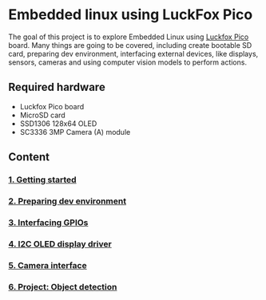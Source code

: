 # Embedded linux using LuckFox Pico

The goal of this project is to explore Embedded Linux using [Luckfox Pico](https://www.luckfox.com/Luckfox-Pico/EN-Luckfox-Pico) board.
Many things are going to be covered, including create bootable SD card, preparing dev environment, interfacing external devices, like displays, sensors, cameras and using computer vision models to perform actions.

## Required hardware

- Luckfox Pico board
- MicroSD card
- SSD1306 128x64 OLED
- SC3336 3MP Camera (A) module

## Content

### [1. Getting started](01_GetStarted.md)

### [2. Preparing dev environment](02_DevEnv.md)

### [3. Interfacing GPIOs](03_GPIO.md)

### [4. I2C OLED display driver](04_I2cOledDriver.md)

### [5. Camera interface](05_CamInterface.md)

### [6. Project: Object detection](06_ObjDetection.md)
